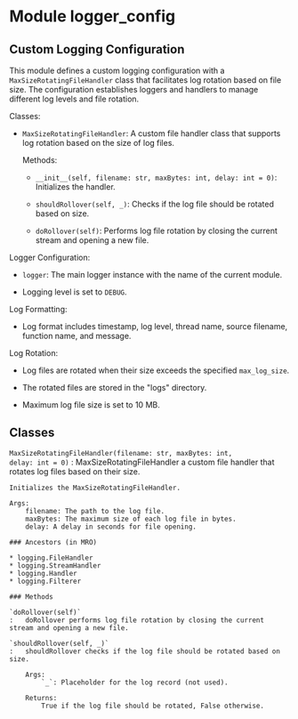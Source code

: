 Module logger_config
====================
Custom Logging Configuration
---------------------------

This module defines a custom logging configuration with a `MaxSizeRotatingFileHandler` class that facilitates log rotation based on file size. The configuration establishes loggers and handlers to manage different log levels and file rotation.

Classes:

- `MaxSizeRotatingFileHandler`: A custom file handler class that supports log rotation based on the size of log files.

    Methods:
    - `__init__(self, filename: str, maxBytes: int, delay: int = 0)`: Initializes the handler.

    - `shouldRollover(self, _)`: Checks if the log file should be rotated based on size.

    - `doRollover(self)`: Performs log file rotation by closing the current stream and opening a new file.

Logger Configuration:

- `logger`: The main logger instance with the name of the current module.

- Logging level is set to `DEBUG`.

Log Formatting:

- Log format includes timestamp, log level, thread name, source filename, function name, and message.

Log Rotation:

- Log files are rotated when their size exceeds the specified `max_log_size`.

- The rotated files are stored in the "logs" directory.

- Maximum log file size is set to 10 MB.

Classes
-------

`MaxSizeRotatingFileHandler(filename: str, maxBytes: int, delay: int = 0)`
:   MaxSizeRotatingFileHandler a custom file handler that rotates log files based on their size.
    
    Initializes the MaxSizeRotatingFileHandler.
    
    Args:
        filename: The path to the log file.
        maxBytes: The maximum size of each log file in bytes.
        delay: A delay in seconds for file opening.

    ### Ancestors (in MRO)

    * logging.FileHandler
    * logging.StreamHandler
    * logging.Handler
    * logging.Filterer

    ### Methods

    `doRollover(self)`
    :   doRollover performs log file rotation by closing the current stream and opening a new file.

    `shouldRollover(self, _)`
    :   shouldRollover checks if the log file should be rotated based on size.
        
        Args:
            `_`: Placeholder for the log record (not used).
        
        Returns:
            True if the log file should be rotated, False otherwise.
